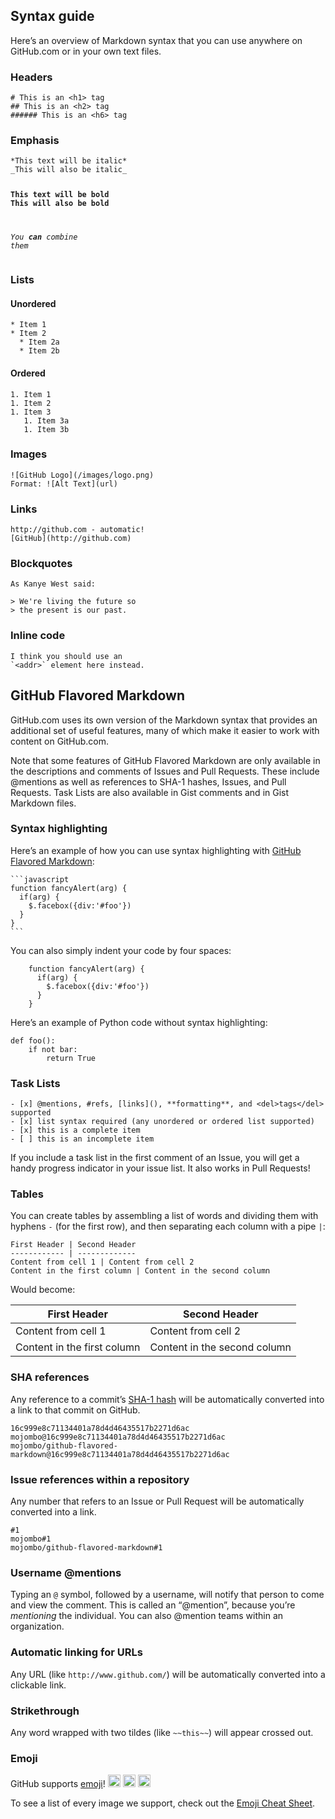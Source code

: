 <title>misc - markdown</title>

<h2>Syntax guide</h2>

<p>Here’s an overview of Markdown syntax that you can use anywhere on GitHub.com or in your own text files.</p>

<h3>Headers</h3>

<div class="language-markdown highlighter-rouge"><div class="highlight"><pre class="highlight"><code><span class="gh"># This is an &lt;h1&gt; tag</span>
<span class="gu">## This is an &lt;h2&gt; tag</span>
<span class="gu">###### This is an &lt;h6&gt; tag</span>
</code></pre></div></div>

<h3>Emphasis</h3>

<div class="language-markdown highlighter-rouge"><div class="highlight"><pre class="highlight"><code><span class="ge">*This text will be italic*</span>
<span class="ge">_This will also be italic_</span>

<span class="gs">**This text will be bold**</span>
<span class="gs">**This will also be bold**</span>

<span class="ge">_You **can** combine them_</span>
</code></pre></div></div>

<h3>Lists</h3>

<h4>Unordered</h4>

<div class="language-markdown highlighter-rouge"><div class="highlight"><pre class="highlight"><code><span class="p">*</span> Item 1
<span class="p">*</span> Item 2
<span class="p">  *</span> Item 2a
<span class="p">  *</span> Item 2b
</code></pre></div></div>

<h4>Ordered</h4>

<div class="language-markdown highlighter-rouge"><div class="highlight"><pre class="highlight"><code><span class="p">1.</span> Item 1
<span class="p">1.</span> Item 2
<span class="p">1.</span> Item 3
<span class="p">   1.</span> Item 3a
<span class="p">   1.</span> Item 3b
</code></pre></div></div>

<h3>Images</h3>

<div class="language-markdown highlighter-rouge"><div class="highlight"><pre class="highlight"><code><span class="p">![</span><span class="nv">GitHub Logo</span><span class="p">](</span><span class="sx">/images/logo.png</span><span class="p">)</span>
Format: !<span class="p">[</span><span class="nv">Alt Text</span><span class="p">](</span><span class="sx">url</span><span class="p">)</span>
</code></pre></div></div>

<h3>Links</h3>

<div class="language-markdown highlighter-rouge"><div class="highlight"><pre class="highlight"><code>http://github.com - automatic!
<span class="p">[</span><span class="nv">GitHub</span><span class="p">](</span><span class="sx">http://github.com</span><span class="p">)</span>
</code></pre></div></div>

<h3>Blockquotes</h3>

<div class="language-markdown highlighter-rouge"><div class="highlight"><pre class="highlight"><code>As Kanye West said:
<span class="gt">
&gt; We're living the future so</span>
<span class="gt">&gt; the present is our past.</span>
</code></pre></div></div>

<h3>Inline code</h3>

<div class="highlighter-rouge"><div class="highlight"><pre class="highlight"><code>I think you should use an
`&lt;addr&gt;` element here instead.
</code></pre></div></div>

<p><a id="GitHub-flavored-markdown" title="GFM" class="toc-item"></a></p>

<h2>GitHub Flavored Markdown</h2>

<p>GitHub.com uses its own version of the Markdown syntax that provides an additional set of useful features, many of which make it easier to work with content on GitHub.com.</p>

<p>Note that some features of GitHub Flavored Markdown are only available in the descriptions and comments of Issues and Pull Requests. These include @mentions as well as references to SHA-1 hashes, Issues, and Pull Requests. Task Lists are also available in Gist comments and in Gist Markdown files.</p>

<h3>Syntax highlighting</h3>

<p>Here’s an example of how you can use syntax highlighting with <a href="https://help.github.com/articles/basic-writing-and-formatting-syntax/">GitHub Flavored Markdown</a>:</p>

<div class="highlighter-rouge"><div class="highlight"><pre class="highlight"><code>```javascript
function fancyAlert(arg) {
  if(arg) {
    $.facebox({div:'#foo'})
  }
}
```
</code></pre></div></div>

<p>You can also simply indent your code by four spaces:</p>

<div class="highlighter-rouge"><div class="highlight"><pre class="highlight"><code>    function fancyAlert(arg) {
      if(arg) {
        $.facebox({div:'#foo'})
      }
    }
</code></pre></div></div>

<p>Here’s an example of Python code without syntax highlighting:</p>

<div class="highlighter-rouge"><div class="highlight"><pre class="highlight"><code>def foo():
    if not bar:
        return True
</code></pre></div></div>

<h3>Task Lists</h3>

<div class="highlighter-rouge"><div class="highlight"><pre class="highlight"><code>- [x] @mentions, #refs, [links](), **formatting**, and &lt;del&gt;tags&lt;/del&gt; supported
- [x] list syntax required (any unordered or ordered list supported)
- [x] this is a complete item
- [ ] this is an incomplete item
</code></pre></div></div>

<p>If you include a task list in the first comment of an Issue, you will get a handy progress indicator in your issue list. It also works in Pull Requests!</p>

<h3>Tables</h3>

<p>You can create tables by assembling a list of words and dividing them with hyphens <code class="highlighter-rouge">-</code> (for the first row), and then separating each column with a pipe <code class="highlighter-rouge">|</code>:</p>

<div class="highlighter-rouge"><div class="highlight"><pre class="highlight"><code>First Header | Second Header
------------ | -------------
Content from cell 1 | Content from cell 2
Content in the first column | Content in the second column
</code></pre></div></div>

<p>Would become:</p>

<table>
  <thead>
    <tr>
      <th>First Header</th>
      <th>Second Header</th>
    </tr>
  </thead>
  <tbody>
    <tr>
      <td>Content from cell 1</td>
      <td>Content from cell 2</td>
    </tr>
    <tr>
      <td>Content in the first column</td>
      <td>Content in the second column</td>
    </tr>
  </tbody>
</table>

<h3>SHA references</h3>

<p>Any reference to a commit’s <a href="http://en.wikipedia.org/wiki/SHA-1">SHA-1 hash</a> will be automatically converted into a link to that commit on GitHub.</p>

<div class="highlighter-rouge"><div class="highlight"><pre class="highlight"><code>16c999e8c71134401a78d4d46435517b2271d6ac
mojombo@16c999e8c71134401a78d4d46435517b2271d6ac
mojombo/github-flavored-markdown@16c999e8c71134401a78d4d46435517b2271d6ac
</code></pre></div></div>

<h3>Issue references within a repository</h3>

<p>Any number that refers to an Issue or Pull Request will be automatically converted into a link.</p>

<div class="highlighter-rouge"><div class="highlight"><pre class="highlight"><code>#1
mojombo#1
mojombo/github-flavored-markdown#1
</code></pre></div></div>

<h3>Username @mentions</h3>

<p>Typing an <code class="highlighter-rouge">@</code> symbol, followed by a username, will notify that person to come and view the comment. This is called an “@mention”, because you’re <em>mentioning</em> the individual. You can also @mention teams within an organization.</p>

<h3>Automatic linking for URLs</h3>

<p>Any URL (like <code class="highlighter-rouge">http://www.github.com/</code>) will be automatically converted into a clickable link.</p>

<h3>Strikethrough</h3>

<p>Any word wrapped with two tildes (like <code class="highlighter-rouge">~~this~~</code>) will appear crossed out.</p>

<h3>Emoji</h3>

<p>GitHub supports <a href="https://help.github.com/articles/basic-writing-and-formatting-syntax/#using-emoji">emoji</a>! <img class="emoji" title=":sparkles:" alt=":sparkles:" src="https://assets-cdn.github.com/images/icons/emoji/unicode/2728.png" height="20" width="20"> <img class="emoji" title=":camel:" alt=":camel:" src="https://assets-cdn.github.com/images/icons/emoji/unicode/1f42b.png" height="20" width="20"> <img class="emoji" title=":boom:" alt=":boom:" src="https://assets-cdn.github.com/images/icons/emoji/unicode/1f4a5.png" height="20" width="20"></p>

<p>To see a list of every image we support, check out the <a href="http://www.emoji-cheat-sheet.com/">Emoji Cheat Sheet</a>.</p>

